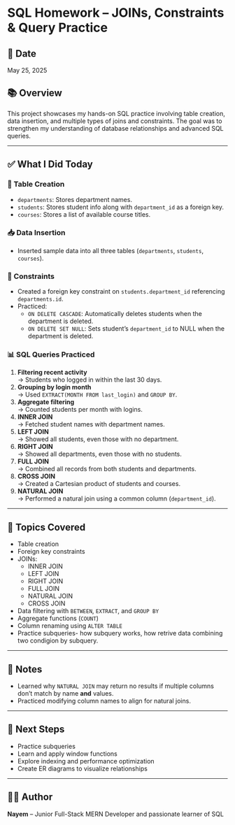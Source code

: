 # SQL Homework – JOINs, Constraints & Query Practice

## 📅 Date
May 25, 2025

## 📚 Overview
This project showcases my hands-on SQL practice involving table creation, data insertion, and multiple types of joins and constraints. The goal was to strengthen my understanding of database relationships and advanced SQL queries.

---

## ✅ What I Did Today

### 🔧 Table Creation
- `departments`: Stores department names.
- `students`: Stores student info along with `department_id` as a foreign key.
- `courses`: Stores a list of available course titles.

### 📥 Data Insertion
- Inserted sample data into all three tables (`departments`, `students`, `courses`).

### 🔑 Constraints
- Created a foreign key constraint on `students.department_id` referencing `departments.id`.
- Practiced:
  - `ON DELETE CASCADE`: Automatically deletes students when the department is deleted.
  - `ON DELETE SET NULL`: Sets student’s `department_id` to NULL when the department is deleted.

### 📊 SQL Queries Practiced
1. **Filtering recent activity**  
   → Students who logged in within the last 30 days.
2. **Grouping by login month**  
   → Used `EXTRACT(MONTH FROM last_login)` and `GROUP BY`.
3. **Aggregate filtering**  
   → Counted students per month with logins.
4. **INNER JOIN**  
   → Fetched student names with department names.
5. **LEFT JOIN**  
   → Showed all students, even those with no department.
6. **RIGHT JOIN**  
   → Showed all departments, even those with no students.
7. **FULL JOIN**  
   → Combined all records from both students and departments.
8. **CROSS JOIN**  
   → Created a Cartesian product of students and courses.
9. **NATURAL JOIN**  
   → Performed a natural join using a common column (`department_id`).

---

## 🧠 Topics Covered
- Table creation
- Foreign key constraints
- JOINs:
  - INNER JOIN
  - LEFT JOIN
  - RIGHT JOIN
  - FULL JOIN
  - NATURAL JOIN
  - CROSS JOIN
- Data filtering with `BETWEEN`, `EXTRACT`, and `GROUP BY`
- Aggregate functions (`COUNT`)
- Column renaming using `ALTER TABLE`
- Practice subqueries- how subquery works, how retrive data combining two condigion by subquery.

---

## 📝 Notes
- Learned why `NATURAL JOIN` may return no results if multiple columns don’t match by name **and** values.
- Practiced modifying column names to align for natural joins.

---

## 🚀 Next Steps
- Practice subqueries
- Learn and apply window functions
- Explore indexing and performance optimization
- Create ER diagrams to visualize relationships

---

## 🙋‍♂️ Author
**Nayem** – Junior Full-Stack MERN Developer and passionate learner of SQL
